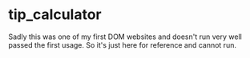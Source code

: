 # tip_calculator
Sadly this was one of my first DOM websites and doesn't run very well passed the first usage. So it's just here for reference and cannot run.

